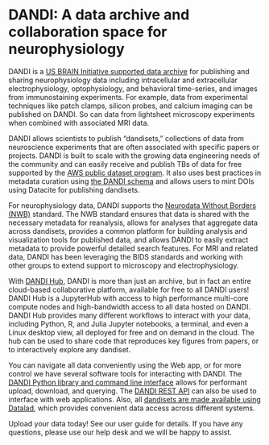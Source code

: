 # DANDI: A data archive and collaboration space for neurophysiology

DANDI is a [US BRAIN Initiative supported data archive](https://braininitiative.nih.gov/funded-awards/dandi-distributed-archives-neurophysiology-data-integration) for publishing and sharing neurophysiology data including intracellular and extracellular electrophysiology, optophysiology, and behavioral time-series, and images from immunostaining experiments.  For example, data from experimental techniques like patch clamps, silicon probes, and calcium imaging can be published on DANDI. So can data from lightsheet microscopy experiments when combined with associated MRI data.

DANDI allows scientists to publish “dandisets,” collections of data from neuroscience experiments that are often associated with specific papers or projects. DANDI is built to scale with the growing data engineering needs of the community and can easily receive and publish TBs of data for free supported by the [AWS public dataset program](https://registry.opendata.aws/dandiarchive/). It also uses best practices in metadata curation using [the DANDI schema](https://github.com/dandi/dandischema) and allows users to mint DOIs using Datacite for publishing dandisets. 

For neurophysiology data, DANDI supports the [Neurodata Without Borders (NWB)](https://www.nwb.org/) standard. The NWB standard ensures that data is shared with the necessary metadata for reanalysis, allows for analyses that aggregate data across dandisets, provides a common platform for building analysis and visualization tools for published data, and allows DANDI to easily extract metadata to provide powerful detailed search features. For MRI and related data, DANDI has been leveraging the BIDS standards and working with other groups to extend support to microscopy and electrophysiology.

With [DANDI Hub](https://hub.dandiarchive.org/), DANDI is more than just an archive, but in fact an entire cloud-based collaborative platform, available for free to all DANDI users! DANDI Hub is a JupyterHub with access to high performance multi-core compute nodes and high-bandwidth access to all data hosted on DANDI. DANDI Hub provides many different workflows to interact with your data, including Python, R, and Julia Jupyter notebooks, a terminal, and even a Linux desktop view, all deployed for free and on demand in the cloud. The hub can be used to share code that reproduces key figures from papers, or to interactively explore any dandiset.

You can navigate all data conveniently using the Web app, or for more control we have several software tools for interacting with DANDI. The [DANDI Python library and command line interface](https://github.com/dandi/dandi-cli) allows for performant upload, download, and querying. The [DANDI REST API](https://api.dandiarchive.org/swagger/) can also be used to interface with web applications. Also, all [dandisets are made available using Datalad](https://github.com/dandisets), which provides convenient data access across different systems.

Upload your data today! See our user guide for details. If you have any questions, please use our help desk and we will be happy to assist.
